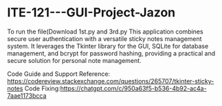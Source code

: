 # ITE-121---GUI-Project-Jazon
To run the file(Download 1st.py and 3rd.py
This application combines secure user authentication with a versatile sticky notes management system. It leverages the Tkinter library for the GUI, SQLite for database management, and bcrypt for password hashing, providing a practical and secure solution for personal note management.

Code Guide and Support Reference: https://codereview.stackexchange.com/questions/265707/tkinter-sticky-notes
Code Fixing:https://chatgpt.com/c/950a63f5-b536-4b92-ac4a-7aae1173bcca
